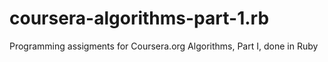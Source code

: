 coursera-algorithms-part-1.rb
=============================

Programming assigments for Coursera.org Algorithms, Part I, done in Ruby
